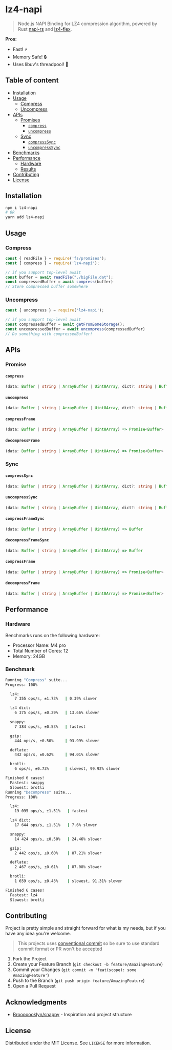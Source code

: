 # lz4-napi  

> Node.js NAPI Binding for LZ4 compression algorithm, powered by Rust [napi-rs](https://napi.rs) and [lz4-flex](https://github.com/PSeitz/lz4_flex).

**Pros:**

- Fast! ⚡️
- Memory Safe! 🔒
- Uses libuv's threadpool! 🧵

## Table of content

<!-- toc -->

- [Installation](#installation)
- [Usage](#usage)
  - [Compress](#compress)
  - [Uncompress](#uncompress)
- [APIs](#apis)
  - [Promises](#promises)
    - [`compress`](#compress)
    - [`uncompress`](#uncompress)
  - [Sync](#sync)
    - [`compressSync`](#compresssync)
    - [`uncompressSync`](#uncompresssync)
- [Benchmarks](#benchmarks)
- [Performance](#performance)
  - [Hardware](#hardware)
  - [Results](#results)
- [Contributing](#contributing)
- [License](#license)

<!-- tocstop -->

<!-- GETTING STARTED -->
## Installation

```sh
npm i lz4-napi
# OR
yarn add lz4-napi
```

<!-- USAGE EXAMPLES -->

## Usage

### Compress

```js
const { readFile } = require('fs/promises');
const { compress } = require('lz4-napi');

// if you support top-level await
const buffer = await readFile("./bigFile.dat");
const compressedBuffer = await compress(buffer)
// Store compressed buffer somewhere
```

### Uncompress

```js
const { uncompress } = require('lz4-napi');

// if you support top-level await
const compressedBuffer = await getFromSomeStorage();
const uncompressedBuffer = await uncompress(compressedBuffer)
// Do something with compressedBuffer!
```

## APIs

### Promise

#### `compress`

```ts
(data: Buffer | string | ArrayBuffer | Uint8Array, dict?: string | Buffer) => Promise<Buffer>
```

#### `uncompress`

```ts
(data: Buffer | string | ArrayBuffer | Uint8Array, dict?: string | Buffer) => Promise<Buffer>
```

#### `compressFrame`

```ts
(data: Buffer | string | ArrayBuffer | Uint8Array) => Promise<Buffer>
```

#### `decompressFrame`

```ts
(data: Buffer | string | ArrayBuffer | Uint8Array) => Promise<Buffer>
```

### Sync

#### `compressSync`

```ts
(data: Buffer | string | ArrayBuffer | Uint8Array, dict?: string | Buffer) => Buffer
```

#### `uncompressSync`

```ts
(data: Buffer | string | ArrayBuffer | Uint8Array, dict?: string | Buffer) => Buffer
```
#### `compressFrameSync`

```ts
(data: Buffer | string | ArrayBuffer | Uint8Array) => Buffer
```

#### `decompressFrameSync`

```ts
(data: Buffer | string | ArrayBuffer | Uint8Array) => Buffer
```
#### `compressFrame`

```ts
(data: Buffer | string | ArrayBuffer | Uint8Array) => Promise<Buffer>
```

#### `decompressFrame`

```ts
(data: Buffer | string | ArrayBuffer | Uint8Array) => Promise<Buffer>
```


## Performance

### Hardware

Benchmarks runs on the following hardware:

- Processor Name: M4 pro
- Total Number of Cores: 12
- Memory: 24GB

### Benchmark

```sh
Running "Compress" suite...
Progress: 100%

  lz4:
    7 355 ops/s, ±1.73%   | 0.39% slower

  lz4 dict:
    6 375 ops/s, ±0.29%   | 13.66% slower

  snappy:
    7 384 ops/s, ±0.53%   | fastest

  gzip:
    444 ops/s, ±0.50%     | 93.99% slower

  deflate:
    442 ops/s, ±0.62%     | 94.01% slower

  brotli:
    6 ops/s, ±0.73%       | slowest, 99.92% slower

Finished 6 cases!
  Fastest: snappy
  Slowest: brotli
Running "Decompress" suite...
Progress: 100%

  lz4:
    19 095 ops/s, ±1.51%   | fastest

  lz4 dict:
    17 644 ops/s, ±1.51%   | 7.6% slower

  snappy:
    14 424 ops/s, ±0.50%   | 24.46% slower

  gzip:
    2 442 ops/s, ±0.60%    | 87.21% slower

  deflate:
    2 467 ops/s, ±0.61%    | 87.08% slower

  brotli:
    1 659 ops/s, ±0.43%    | slowest, 91.31% slower

Finished 6 cases!
  Fastest: lz4
  Slowest: brotli
```

<!-- CONTRIBUTING -->

## Contributing

Project is pretty simple and straight forward for what is my needs, but if you have any idea you're welcome.

> This projects uses [conventional commit](https://commitlint.js.org/#/) so be sure to use standard commit format or PR won't be accepted

1. Fork the Project
2. Create your Feature Branch (`git checkout -b feature/AmazingFeature`)
3. Commit your Changes (`git commit -m 'feat(scope): some AmazingFeature'`)
4. Push to the Branch (`git push origin feature/AmazingFeature`)
5. Open a Pull Request

<!-- ACKNOWLEDGMENTS -->
## Acknowledgments

- [Brooooooklyn/snappy](https://github.com/Brooooooklyn/snappy) - Inspiration and project structure

<!-- LICENSE -->

## License

Distributed under the MIT License. See `LICENSE` for more information.
